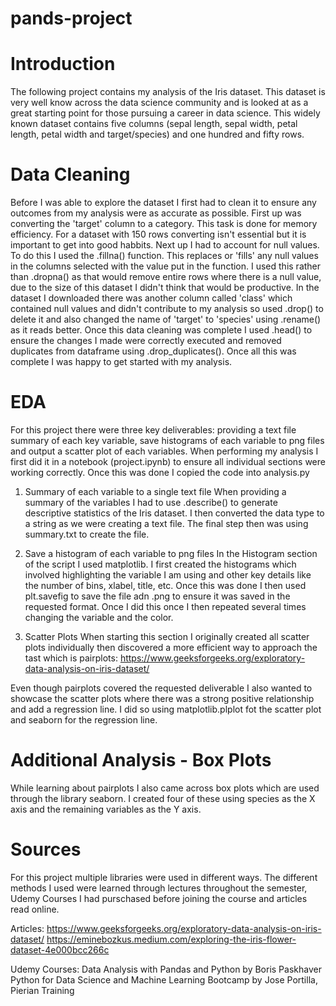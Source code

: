 # pands-project

# Introduction
The following project contains my analysis of the Iris dataset. This dataset is very well know across the data science community and is looked at as a great starting point for those pursuing a career in data science. This widely known dataset contains five columns (sepal length, sepal width, petal length, petal width and target/species) and one hundred and fifty rows. 

# Data Cleaning
Before I was able to explore the dataset I first had to clean it to ensure any outcomes from my analysis were as accurate as possible. First up was converting the 'target' column to a category. This task is done for memory efficiency. For a dataset with 150 rows converting isn't essential but it is important to get into good habbits. Next up I had to account for null values. To do this I used the .fillna() function. This replaces or 'fills' any null values in the columns selected with the value put in the function. I used this rather than .dropna() as that would remove entire rows where there is a null value, due to the size of this dataset I didn't think that would be productive. In the dataset I downloaded there was another column called 'class' which contained null values and didn't contribute to my analysis so used .drop() to delete it and also changed the name of 'target' to 'species' using .rename() as it reads better. Once this data cleaning was complete I used .head() to ensure the changes I made were correctly executed and removed duplicates from dataframe using .drop_duplicates(). Once all this was complete I was happy to get started with my analysis.

# EDA
For this project there were three key deliverables: providing a text file summary of each key variable, save histograms of each variable to png files and output a scatter plot of each variables. When performing my analysis I first did it in a notebook (project.ipynb) to ensure all individual sections were working correctly. Once this was done I copied the code into analysis.py

1) Summary of each variable to a single text file
When providing a summary of the variables I had to use .describe() to generate descriptive statistics of the Iris dataset. I then converted the data type to a string as we were creating a text file. The final step then was using summary.txt to create the file.

2) Save a histogram of each variable to png files
In the Histogram section of the script I used matplotlib. I first created the histograms which involved highlighting the variable I am using and other key details like the number of bins, xlabel, title, etc. Once this was done I then used plt.savefig to save the file adn .png to ensure it was saved in the requested format. Once I did this once I then repeated several times changing the variable and the color.

3) Scatter Plots
When starting this section I originally created all scatter plots individually then discovered a more efficient way to approach the tast which is pairplots: https://www.geeksforgeeks.org/exploratory-data-analysis-on-iris-dataset/ 

Even though pairplots covered the requested deliverable I also wanted to showcase the scatter plots where there was a strong positive relationship and add a regression line. I did so using matplotlib.plplot fot the scatter plot and seaborn for the regression line.

# Additional Analysis - Box Plots

While learning about pairplots I also came across box plots which are used through the library seaborn. I created four of these using species as the X axis and the remaining variables as the Y axis.

# Sources 
For this project multiple libraries were used in different ways. The different methods I used were learned through lectures throughout the semester, Udemy Courses I had purschased before joining the course and articles read online. 

Articles: 
https://www.geeksforgeeks.org/exploratory-data-analysis-on-iris-dataset/
https://eminebozkus.medium.com/exploring-the-iris-flower-dataset-4e000bcc266c

Udemy Courses:
Data Analysis with Pandas and Python by Boris Paskhaver
Python for Data Science and Machine Learning Bootcamp by Jose Portilla, Pierian Training